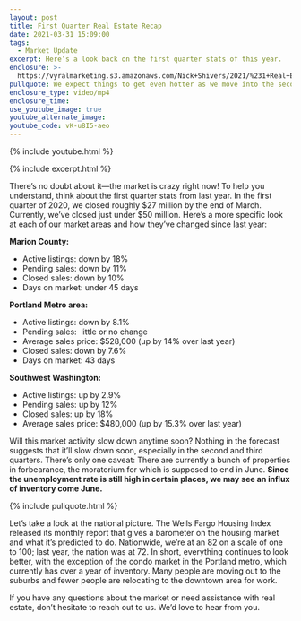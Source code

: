 ```yaml
---
layout: post
title: First Quarter Real Estate Recap
date: 2021-03-31 15:09:00
tags:
  - Market Update
excerpt: Here’s a look back on the first quarter stats of this year.
enclosure: >-
  https://vyralmarketing.s3.amazonaws.com/Nick+Shivers/2021/%231+Real+Estate+Team+in+the+Portland+Metro+_+SW+Washington+First+Quarter+Real+Estate+Recap.mp4
pullquote: We expect things to get even hotter as we move into the second quarter.
enclosure_type: video/mp4
enclosure_time:
use_youtube_image: true
youtube_alternate_image:
youtube_code: vK-u8I5-aeo
---
```

{% include youtube.html %}

{% include excerpt.html %}

There’s no doubt about it—the market is crazy right now\! To help you understand, think about the first quarter stats from last year. In the first quarter of 2020, we closed roughly $27 million by the end of March. Currently, we’ve closed just under $50 million. Here’s a more specific look at each of our market areas and how they’ve changed since last year:

**Marion County:**

* Active listings: down by 18%
* Pending sales: down by 11%
* Closed sales: down by 10%
* Days on market: under 45 days

**Portland Metro area:**

* Active listings: down by 8.1%
* Pending sales:&nbsp; little or no change&nbsp;
* Average sales price: $528,000 (up by 14% over last year)
* Closed sales: down by 7.6%
* Days on market: 43 days

**Southwest Washington:**

* Active listings: up by 2.9%
* Pending sales: up by 12%
* Closed sales: up by 18%
* Average sales price: $480,000 (up by 15.3% over last year)

Will this market activity slow down anytime soon? Nothing in the forecast suggests that it’ll slow down soon, especially in the second and third quarters. There’s only one caveat: There are currently a bunch of properties in forbearance, the moratorium for which is supposed to end in June. **Since the unemployment rate is still high in certain places, we may see an influx of inventory come June.**

{% include pullquote.html %}

Let’s take a look at the national picture. The Wells Fargo Housing Index released its monthly report that gives a barometer on the housing market and what it’s predicted to do. Nationwide, we’re at an 82 on a scale of one to 100; last year, the nation was at 72. In short, everything continues to look better, with the exception of the condo market in the Portland metro, which currently has over a year of inventory. Many people are moving out to the suburbs and fewer people are relocating to the downtown area for work.

If you have any questions about the market or need assistance with real estate, don’t hesitate to reach out to us. We’d love to hear from you.
